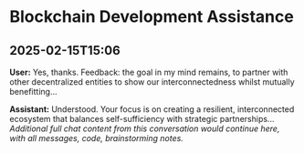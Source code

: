 
# Blockchain Development Assistance

## 2025-02-15T15:06
**User:** Yes, thanks. Feedback: the goal in my mind remains, to partner with other decentralized entities to show our interconnectedness whilst mutually benefitting...

**Assistant:** Understood. Your focus is on creating a resilient, interconnected ecosystem that balances self-sufficiency with strategic partnerships...
*Additional full chat content from this conversation would continue here, with all messages, code, brainstorming notes.*
